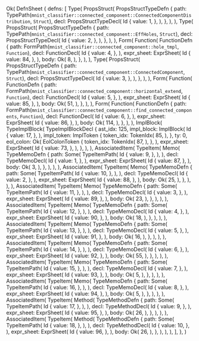 Ok(
    DefnSheet {
        defns: [
            Type(
                PropsStruct(
                    PropsStructTypeDefn {
                        path: TypePath(`mnist_classifier::connected_component::ConnectedComponentDistribution`, `Struct`),
                        decl: PropsStructTypeDecl(
                            Id {
                                value: 1,
                            },
                        ),
                    },
                ),
            ),
            Type(
                PropsStruct(
                    PropsStructTypeDefn {
                        path: TypePath(`mnist_classifier::connected_component::EffHoles`, `Struct`),
                        decl: PropsStructTypeDecl(
                            Id {
                                value: 2,
                            },
                        ),
                    },
                ),
            ),
            Form(
                Function(
                    FunctionDefn {
                        path: FormPath(`mnist_classifier::connected_component::hole_tmpl`, `Function`),
                        decl: FunctionDecl(
                            Id {
                                value: 4,
                            },
                        ),
                        expr_sheet: ExprSheet(
                            Id {
                                value: 84,
                            },
                        ),
                        body: Ok(
                            8,
                        ),
                    },
                ),
            ),
            Type(
                PropsStruct(
                    PropsStructTypeDefn {
                        path: TypePath(`mnist_classifier::connected_component::ConnectedComponent`, `Struct`),
                        decl: PropsStructTypeDecl(
                            Id {
                                value: 3,
                            },
                        ),
                    },
                ),
            ),
            Form(
                Function(
                    FunctionDefn {
                        path: FormPath(`mnist_classifier::connected_component::horizontal_extend`, `Function`),
                        decl: FunctionDecl(
                            Id {
                                value: 5,
                            },
                        ),
                        expr_sheet: ExprSheet(
                            Id {
                                value: 85,
                            },
                        ),
                        body: Ok(
                            51,
                        ),
                    },
                ),
            ),
            Form(
                Function(
                    FunctionDefn {
                        path: FormPath(`mnist_classifier::connected_component::find_connected_components`, `Function`),
                        decl: FunctionDecl(
                            Id {
                                value: 6,
                            },
                        ),
                        expr_sheet: ExprSheet(
                            Id {
                                value: 86,
                            },
                        ),
                        body: Ok(
                            114,
                        ),
                    },
                ),
            ),
            ImplBlock(
                TypeImplBlock(
                    TypeImplBlockDecl {
                        ast_idx: 125,
                        impl_block: ImplBlock(
                            Id {
                                value: 17,
                            },
                        ),
                        impl_token: ImplToken {
                            token_idx: TokenIdx(
                                85,
                            ),
                        },
                        ty: 0,
                        eol_colon: Ok(
                            EolColonToken {
                                token_idx: TokenIdx(
                                    87,
                                ),
                            },
                        ),
                        expr_sheet: ExprSheet(
                            Id {
                                value: 73,
                            },
                        ),
                    },
                ),
            ),
            AssociatedItem(
                TypeItem(
                    Memo(
                        TypeMemoDefn {
                            path: Some(
                                TypeItemPath(
                                    Id {
                                        value: 9,
                                    },
                                ),
                            ),
                            decl: TypeMemoDecl(
                                Id {
                                    value: 1,
                                },
                            ),
                            expr_sheet: ExprSheet(
                                Id {
                                    value: 87,
                                },
                            ),
                            body: Ok(
                                3,
                            ),
                        },
                    ),
                ),
            ),
            AssociatedItem(
                TypeItem(
                    Memo(
                        TypeMemoDefn {
                            path: Some(
                                TypeItemPath(
                                    Id {
                                        value: 10,
                                    },
                                ),
                            ),
                            decl: TypeMemoDecl(
                                Id {
                                    value: 2,
                                },
                            ),
                            expr_sheet: ExprSheet(
                                Id {
                                    value: 88,
                                },
                            ),
                            body: Ok(
                                25,
                            ),
                        },
                    ),
                ),
            ),
            AssociatedItem(
                TypeItem(
                    Memo(
                        TypeMemoDefn {
                            path: Some(
                                TypeItemPath(
                                    Id {
                                        value: 11,
                                    },
                                ),
                            ),
                            decl: TypeMemoDecl(
                                Id {
                                    value: 3,
                                },
                            ),
                            expr_sheet: ExprSheet(
                                Id {
                                    value: 89,
                                },
                            ),
                            body: Ok(
                                23,
                            ),
                        },
                    ),
                ),
            ),
            AssociatedItem(
                TypeItem(
                    Memo(
                        TypeMemoDefn {
                            path: Some(
                                TypeItemPath(
                                    Id {
                                        value: 12,
                                    },
                                ),
                            ),
                            decl: TypeMemoDecl(
                                Id {
                                    value: 4,
                                },
                            ),
                            expr_sheet: ExprSheet(
                                Id {
                                    value: 90,
                                },
                            ),
                            body: Ok(
                                18,
                            ),
                        },
                    ),
                ),
            ),
            AssociatedItem(
                TypeItem(
                    Memo(
                        TypeMemoDefn {
                            path: Some(
                                TypeItemPath(
                                    Id {
                                        value: 13,
                                    },
                                ),
                            ),
                            decl: TypeMemoDecl(
                                Id {
                                    value: 5,
                                },
                            ),
                            expr_sheet: ExprSheet(
                                Id {
                                    value: 91,
                                },
                            ),
                            body: Ok(
                                16,
                            ),
                        },
                    ),
                ),
            ),
            AssociatedItem(
                TypeItem(
                    Memo(
                        TypeMemoDefn {
                            path: Some(
                                TypeItemPath(
                                    Id {
                                        value: 14,
                                    },
                                ),
                            ),
                            decl: TypeMemoDecl(
                                Id {
                                    value: 6,
                                },
                            ),
                            expr_sheet: ExprSheet(
                                Id {
                                    value: 92,
                                },
                            ),
                            body: Ok(
                                55,
                            ),
                        },
                    ),
                ),
            ),
            AssociatedItem(
                TypeItem(
                    Memo(
                        TypeMemoDefn {
                            path: Some(
                                TypeItemPath(
                                    Id {
                                        value: 15,
                                    },
                                ),
                            ),
                            decl: TypeMemoDecl(
                                Id {
                                    value: 7,
                                },
                            ),
                            expr_sheet: ExprSheet(
                                Id {
                                    value: 93,
                                },
                            ),
                            body: Ok(
                                5,
                            ),
                        },
                    ),
                ),
            ),
            AssociatedItem(
                TypeItem(
                    Memo(
                        TypeMemoDefn {
                            path: Some(
                                TypeItemPath(
                                    Id {
                                        value: 16,
                                    },
                                ),
                            ),
                            decl: TypeMemoDecl(
                                Id {
                                    value: 8,
                                },
                            ),
                            expr_sheet: ExprSheet(
                                Id {
                                    value: 94,
                                },
                            ),
                            body: Ok(
                                5,
                            ),
                        },
                    ),
                ),
            ),
            AssociatedItem(
                TypeItem(
                    Method(
                        TypeMethodDefn {
                            path: Some(
                                TypeItemPath(
                                    Id {
                                        value: 17,
                                    },
                                ),
                            ),
                            decl: TypeMethodDecl(
                                Id {
                                    value: 9,
                                },
                            ),
                            expr_sheet: ExprSheet(
                                Id {
                                    value: 95,
                                },
                            ),
                            body: Ok(
                                26,
                            ),
                        },
                    ),
                ),
            ),
            AssociatedItem(
                TypeItem(
                    Method(
                        TypeMethodDefn {
                            path: Some(
                                TypeItemPath(
                                    Id {
                                        value: 18,
                                    },
                                ),
                            ),
                            decl: TypeMethodDecl(
                                Id {
                                    value: 10,
                                },
                            ),
                            expr_sheet: ExprSheet(
                                Id {
                                    value: 96,
                                },
                            ),
                            body: Ok(
                                26,
                            ),
                        },
                    ),
                ),
            ),
        ],
    },
)
